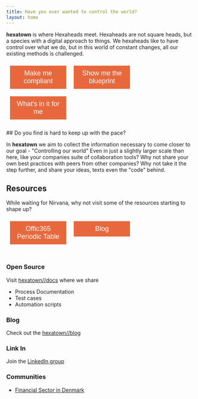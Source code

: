 ```yaml
---
title: Have you ever wanted to control the world? 
layout: home
---
```


**hexatown** is where Hexaheads meet. Hexaheads are not square heads, but a species with a digital approach to things. We hexaheads like to have control over what we do, but in this world of constant changes, all our existing methods is challenged.


<button style="font-size:130%;width:30%;float:left;padding:10px;background-color:#E8683D;border:none;color:#ffffff;margin:10px;" onclick="alert('Sorry, not there yet')">Make me compliant</button>

<button style="font-size:130%;width:30%;float:left;padding:10px;background-color:#E8683D;border:none;color:#ffffff;margin:10px;" onclick="alert('Sorry, not there yet')">Show me the blueprint</button>

<button style="font-size:130%;width:30%;float:left;padding:10px;background-color:#E8683D;border:none;color:#ffffff;margin:10px;" onclick="alert('Sorry, not there yet')">What's in it for me</button>
<div style="clear:both">&nbsp;</div>
## Do you find is hard to keep up with the pace?

In **hexatown** we aim to collect the information necessary to come closer to our goal - "Controlling our world"
Even in just a slightly larger scale than here, like your companies suite of collaboration tools? Why not share your own best practices with peers from other companies?  Why not take it the step further, and share your ideas, texts even the "code" behind.

## Resources 

While waiting for Nirvana, why not visit some of the resources starting to shape up?

<button style="font-size:130%;width:30%;float:left;padding:10px;background-color:#E8683D;border:none;color:#ffffff;margin:10px;" onclick="window.location='/docs/microsoft/office365')">Offic365 Periodic Table</button>
<button style="font-size:130%;width:30%;float:left;padding:10px;background-color:#E8683D;border:none;color:#ffffff;margin:10px;" onclick="window.location='https://blog.hexatown.com')">Blog</button>
<div style="clear:both">&nbsp;</div>

### Open Source 
Visit [hexatown//docs](http://hexatown.com/docs) where we share 

- Process Documentation
- Test cases
- Automation scripts

### Blog
Check out the [hexatown//blog](https://blog.hexatown.com)

### Link In 

Join the  [LinkedIn group](https://www.linkedin.com/groups/13551971) 

### Communities

- [Financial Sector in Denmark](./community/dk-financial-service-sector)

<!--
 <div class="posts">
   {% for post in site.posts %}
     <article class="post">
 
       <h1><a href="{{ site.baseurl }}{{ post.url }}">{{ post.title }}</a></h1>
 
       <div class="entry">
         {{ post.excerpt }}
       </div>
 
       <a href="{{ site.baseurl }}{{ post.url }}" class="read-more">Read More</a>
     </article>
   {% endfor %}
 </div>
 <div>
 
 -->
